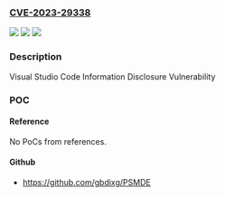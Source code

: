 ### [CVE-2023-29338](https://cve.mitre.org/cgi-bin/cvename.cgi?name=CVE-2023-29338)
![](https://img.shields.io/static/v1?label=Product&message=Visual%20Studio%20Code&color=blue)
![](https://img.shields.io/static/v1?label=Version&message=1.0.0%3C%201.78.1%20&color=brighgreen)
![](https://img.shields.io/static/v1?label=Vulnerability&message=Information%20Disclosure&color=brighgreen)

### Description

Visual Studio Code Information Disclosure Vulnerability

### POC

#### Reference
No PoCs from references.

#### Github
- https://github.com/gbdixg/PSMDE

